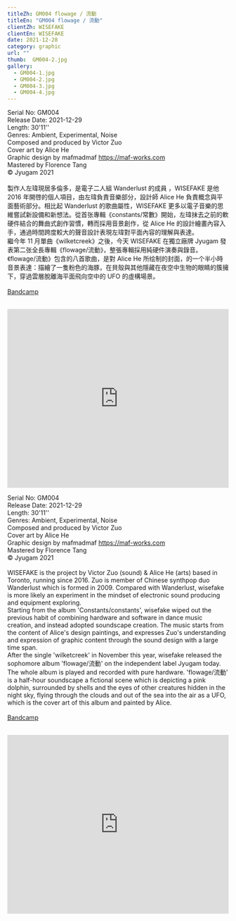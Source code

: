 ```yaml
---
titleZh: GM004 flowage / 流動
titleEn: "GM004 flowage / 流動"
clientZh: WISEFAKE
clientEn: WISEFAKE
date: 2021-12-28
category: graphic
url: ""
thumb:  GM004-2.jpg
gallery:
  - GM004-1.jpg
  - GM004-2.jpg
  - GM004-3.jpg
  - GM004-4.jpg
---
```


Serial No: GM004<br>
Release Date: 2021-12-29<br>
Length: 30'11''<br>
Genres: Ambient, Experimental, Noise<br>
Composed and produced by Victor Zuo<br>
Cover art by Alice He<br>
Graphic design by mafmadmaf https://maf-works.com<br>
Mastered by Florence Tang<br>
© Jyugam 2021
<br><br>
製作人左瑋現居多倫多，是電子二人組 Wanderlust 的成員 ，WISEFAKE 是他 2016 年開啓的個人項目，由左瑋負責音樂部分，設計師 Alice He 負責概念與平面藝術部分。相比起 Wanderlust 的歌曲屬性，WISEFAKE 更多以電子音樂的思維嘗試新設備和新想法。從首张專輯《constants/常數》開始，左瑋抹去之前的軟硬件結合的舞曲式創作習慣，轉而採用音景創作，從 Alice He 的設計繪畫內容入手，通過時間跨度較大的聲音設計表現左瑋對平面內容的理解與表達。<br>
繼今年 11 月單曲《wilketcreek》之後，今天 WISEFAKE 在獨立廠牌 Jyugam 發表第二张全長專輯《flowage/流動》，整張專輯採用純硬件演奏與錄音。《flowage/流動》包含的八首歌曲，是對 Alice He 所绘制的封面，的一个半小時音景表達：描繪了一隻粉色的海豚，在貝殼與其他隱藏在夜空中生物的眼睛的簇擁下，穿過雲層脫離海平面飛向空中的 UFO 的虛構場景。
<br><br>
[Bandcamp](jyugam.bandcamp.com/album/b-t-r-by-th-river)
<br><br>
<iframe style="border: 0; width: 100%; height: 406px;" src="https://bandcamp.com/EmbeddedPlayer/album=60633086/size=large/bgcol=ffffff/linkcol=333333/artwork=none/transparent=true/" seamless><a href="https://jyugam.bandcamp.com/album/flowage">flowage / 流動 by WISEFAKE</a></iframe>

<!-- lang -->

Serial No: GM004<br>
Release Date: 2021-12-29<br>
Length: 30'11''<br>
Genres: Ambient, Experimental, Noise<br>
Composed and produced by Victor Zuo<br>
Cover art by Alice He<br>
Graphic design by mafmadmaf https://maf-works.com<br>
Mastered by Florence Tang<br>
© Jyugam 2021
<br><br>
WISEFAKE is the project by Victor Zuo (sound) & Alice He (arts) based in Toronto, running since 2016. Zuo is member of Chinese synthpop duo Wanderlust which is formed in 2009. Compared with Wanderlust, wisefake is more likely an experiment in the mindset of electronic sound producing and equipment exploring. <br>
Starting from the album 'Constants/constants',  wisefake wiped out the previous habit of combining hardware and software in dance music creation, and instead adopted soundscape creation. The music starts from the content of Alice's design paintings, and expresses Zuo's understanding and expression of graphic content through the sound design with a large time span.<br>
After the single 'wilketcreek' in November this year, wisefake released the sophomore album 'flowage/流動' on the independent label Jyugam today. The whole album is played and recorded with pure hardware. 'flowage/流動' is a half-hour soundscape a fictional scene which is depicting a pink dolphin, surrounded by shells and the eyes of other creatures hidden in the night sky, flying through the clouds and out of the sea into the air as a UFO, which is the cover art of this album and painted by Alice.
<br><br>
[Bandcamp](jyugam.bandcamp.com/album/b-t-r-by-th-river)
<br><br>
<iframe style="border: 0; width: 100%; height: 406px;" src="https://bandcamp.com/EmbeddedPlayer/album=60633086/size=large/bgcol=ffffff/linkcol=333333/artwork=none/transparent=true/" seamless><a href="https://jyugam.bandcamp.com/album/flowage">flowage / 流動 by WISEFAKE</a></iframe>